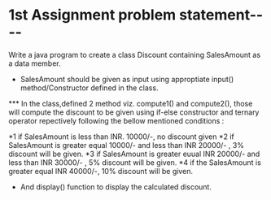 # 1st Assignment problem statement----

Write a java program to create a class Discount containing SalesAmount as a data member.
* SalesAmount should be given as input using approptiate input() method/Constructor defined 
in the class.

*** In the class,defined 2 method viz. compute1() and compute2(),
those will compute the discount to be given using if-else 
constructor and ternary operator repectively following the bellow 
mentioned conditions :

*1 if SalesAmount is less than INR. 10000/-, 
                                        no discount given
*2 if SalesAmount is greater equal 10000/- and less than INR 20000/-
                                        , 3% discount will be given.
*3 if SalesAmount is greater euual INR 20000/- and less than INR 30000/- , 
                                        5% discount will be given.
*4 if the SalesAmount is greater equal INR 40000/-,
                                         10% discount will be given.

* And display() function to display the calculated discount.
